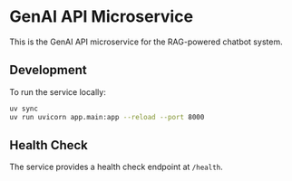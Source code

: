 # GenAI API Microservice

This is the GenAI API microservice for the RAG-powered chatbot system.

## Development

To run the service locally:

```bash
uv sync
uv run uvicorn app.main:app --reload --port 8000
```

## Health Check

The service provides a health check endpoint at `/health`.
